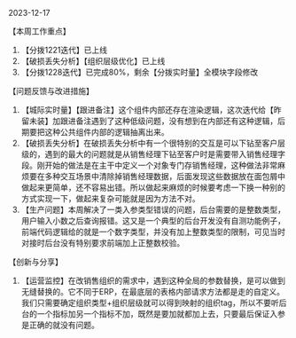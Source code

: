 2023-12-17

【本周工作重点】

1. 【分拨1221迭代】已上线
2. 【破损丢失分析】【组织层级优化】已上线
3. 【分拨1228迭代】已完成80%，剩余【分拨实时量】全模块字段修改

【问题反馈与改进措施】

1. 【城际实时量】【跟进备注】这个组件内部还存在渲染逻辑，这次迭代给【昨留未装】加跟进备注遇到了这种低级问题，没有想到在内部还有这种逻辑，后期要把这种公共组件内部的逻辑抽离出来。
1. 【破损丢失分析】在破损丢失分析中有一个很特别的交互是可以下钻至客户层级的，遇到的最大的问题就是从销售经理下钻至客户时是需要带入销售经理字段。刚开始的做法是在主干中定义一个对象专门存销售经理，这种做法非常麻烦要在多种交互场景中清除掉销售经理数据，后面发现这些数据放在面包屑中做起来更简单，还不容易出错。所以做起来麻烦的时候要考虑一下换一种别的方式实现一下，做起来复杂可能就是因为方法不对。
1. 【生产问题】本周解决了一类入参类型错误的问题，后台需要的是整数类型，用户输入小数之后查询报错。这又是一个典型的后台开发没有自测功能例子，前端代码逻辑给的就是一个数字类型，并没有加上整数类型的限制，可见当时对接时后台没有特别要求前端加上正整数校验。

【创新与分享】

1. 【运营监控】在改销售组织的需求中，遇到这种全局的参数替换，是可以做到无缝替换的。它不同于ERP，在最底层的表格内部请求方法都是走的自定义。我们只需要确定组织类型+组织层级就可以得到映射的组织tag，所以不要听后台的一个指标加另一个指标不加，既然是要加就都加上去，只要最后保证入参是正确的就没有问题。
